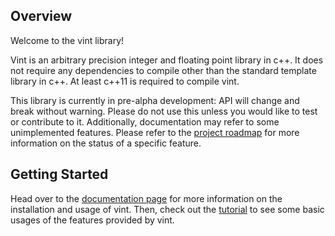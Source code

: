 ## Overview

Welcome to the vint library!

Vint is an arbitrary precision integer and floating point library in c++. It does not require any dependencies to compile other than the standard template library in c++. At least c++11 is required to compile vint.

This library is currently in pre-alpha development: API will change and break without warning. Please do not use this unless you would like to test or contribute to it. Additionally, documentation may refer to some unimplemented features. Please refer to the [project roadmap](https://somedude72.github.io/vint/home#project-roadmap) for more information on the status of a specific feature.

## Getting Started

Head over to the [documentation page](https://somedude72.github.io/vint/home) for more information on the installation and usage of vint. Then, check out the [tutorial](https://somedude72.github.io/vint/tutorial) to see some basic usages of the features provided by vint.
